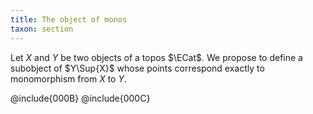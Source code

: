 ```yaml
---
title: The object of monos
taxon: section
---
```


Let $X$ and $Y$ be two objects of a topos $\ECat$. We propose to define a subobject of $Y\Sup{X}$ whose points correspond exactly to monomorphism from $X$ to $Y$.

@include{000B}
@include{000C}
